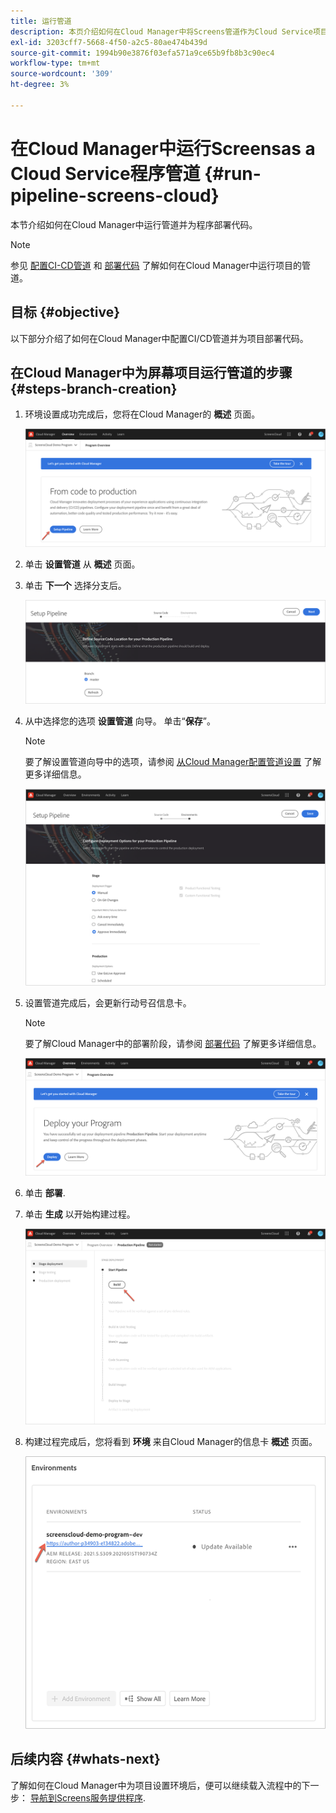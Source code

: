 ```yaml
---
title: 运行管道
description: 本页介绍如何在Cloud Manager中将Screens管道作为Cloud Service项目运行。
exl-id: 3203cff7-5668-4f50-a2c5-80ae474b439d
source-git-commit: 1994b90e3876f03efa571a9ce65b9fb8b3c90ec4
workflow-type: tm+mt
source-wordcount: '309'
ht-degree: 3%

---
```


# 在Cloud Manager中运行Screensas a Cloud Service程序管道 {#run-pipeline-screens-cloud}

本节介绍如何在Cloud Manager中运行管道并为程序部署代码。

>[!NOTE]
>参见 [配置CI-CD管道](https://experienceleague.adobe.com/docs/experience-manager-cloud-service/content/implementing/using-cloud-manager/cicd-pipelines/configuring-production-pipelines.html?lang=en) 和 [部署代码](https://experienceleague.adobe.com/docs/experience-manager-cloud-service/content/implementing/using-cloud-manager/deploy-code.html?lang=en) 了解如何在Cloud Manager中运行项目的管道。

## 目标 {#objective}

以下部分介绍了如何在Cloud Manager中配置CI/CD管道并为项目部署代码。

## 在Cloud Manager中为屏幕项目运行管道的步骤 {#steps-branch-creation}

1. 环境设置成功完成后，您将在Cloud Manager的 **概述** 页面。

   ![图像](/help/screens-cloud/assets/onboarding/add-environ3.png)

1. 单击 **设置管道** 从 **概述** 页面。

1. 单击 **下一个** 选择分支后。

   ![图像](/help/screens-cloud/assets/onboarding/run-pipeline1.png)

1. 从中选择您的选项 **设置管道** 向导。 单击“**保存**”。

   >[!NOTE]
   >要了解设置管道向导中的选项，请参阅 [从Cloud Manager配置管道设置](https://experienceleague.adobe.com/docs/experience-manager-cloud-service/content/implementing/using-cloud-manager/cicd-pipelines/configuring-production-pipelines.html?lang=en) 了解更多详细信息。

   ![图像](/help/screens-cloud/assets/onboarding/run-pipeline2-a.png)

1. 设置管道完成后，会更新行动号召信息卡。

   >[!NOTE]
   >要了解Cloud Manager中的部署阶段，请参阅 [部署代码](https://experienceleague.adobe.com/docs/experience-manager-cloud-service/content/implementing/using-cloud-manager/deploy-code.html?lang=en) 了解更多详细信息。

   ![图像](/help/screens-cloud/assets/onboarding/run-pipeline3.png)

1. 单击 **部署**.

1. 单击 **生成** 以开始构建过程。

   ![图像](/help/screens-cloud/assets/onboarding/run-pipeline4.png)

1. 构建过程完成后，您将看到 **环境** 来自Cloud Manager的信息卡 **概述** 页面。

   ![图像](/help/screens-cloud/assets/onboarding/run-pipeline5.png)

## 后续内容 {#whats-next}

了解如何在Cloud Manager中为项目设置环境后，便可以继续载入流程中的下一步： [导航到Screens服务提供程序](/help/screens-cloud/configuring/navigating-to-screens-services-provider.md).
